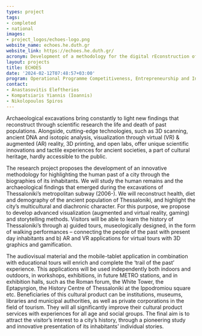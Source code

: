 ```yaml
---
types: project
tags:
- completed
- national
images:
- project_logos/echoes-logo.png
website_name: echoes.he.duth.gr
website_link: https://echoes.he.duth.gr/
acronym: Development of a methodology for the digital rEconstruction of anCient Human biOgraphiES through the study of archaeo-anthropological material
layout: projects
title: ECHOES 
date: '2024-02-12T07:48:57+03:00'
program: Operational Programme Competitiveness, Entrepreneurship and Innovation 2014-2020 (EPAnEK)         
contact:
- Anastasovitis Eleftherios
- Kompatsiaris Yiannis (Ioannis)
- Nikolopoulos Spiros
---
```

<p>
Archaeological excavations bring constantly to light new findings that reconstruct through scientific research the life and death of past populations. Alongside, cutting-edge technologies, such as 3D scanning, ancient DNA and isotopic analysis, visualization through virtual (VR) & augmented (AR) reality, 3D printing, and open labs, offer unique scientific innovations and tactile experiences for ancient societies, a part of cultural heritage, hardly accessible to the public.
</p>
<p>
The research project proposes the development of an innovative methodology for highlighting the human past of a city through the biographies of its inhabitants. We will study the human remains and the archaeological findings that emerged during the excavations of Thessaloniki’s metropolitan subway (2006-). We will reconstruct health, diet and demography of the ancient population of Thessaloniki, and highlight the city’s multicultural and diachronic character. For this purpose, we propose to develop advanced visualization (augmented and virtual reality, gaming) and storytelling methods. Visitors will be able to learn the history of Thessaloniki’s through a) guided tours, museologically designed, in the form of walking performances – connecting the people of the past with present day inhabitants and b) AR and VR applications for virtual tours with 3D graphics and gamification.
</p>
<p>
The audiovisual material and the mobile-tablet application in combination with educational tours will enrich and complete the ‘trail of the past’ experience. This applications will be used independently both indoors and outdoors, in workshops, exhibitions, in future METRO stations, and in exhibition halls, such as the Roman forum, the White Tower, the Eptapyrgion, the History Centre of Thessaloniki at the Ippodromiou square etc. Beneficiaries of this cultural product can be institutions, museums, libraries and municipal authorities, as well as private corporations in the field of tourism. They will all significantly improve their cultural product services with experiences for all age and social groups. The final aim is to attract the visitor’s interest to a city’s history, through a pioneering study and innovative presentation of its inhabitants’ individual stories.
</p>
